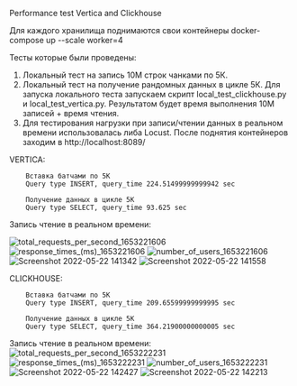 Performance test Vertica and Clickhouse

Для каждого хранилища поднимаются свои контейнеры
     docker-compose up --scale worker=4

Тесты которые были проведены:
1) Локальный тест на запись 10M строк чанками по 5К.
2) Локальный тест на получение рандомных данных в цикле 5К.
        Для запуска локального теста запускаем скрипт local_test_clickhouse.py и local_test_vertica.py.
        Результатом будет время выполнения 10М записей + время чтения.
4) Для тестирования нагрузки при записи/чтении данных в реальном времени использовалась либа Locust.
    После поднятия контейнеров заходим в http://localhost:8089/


VERTICA:

        Вставка батчами по 5К
        Query type INSERT, query_time 224.51499999999942 sec

        Получение данных в цикле 5К
        Query type SELECT, query_time 93.625 sec
        
   Запись чтение в реальном времени:
            
![total_requests_per_second_1653221606](https://user-images.githubusercontent.com/62523428/169695808-b41cefc5-77f9-4400-9f91-3d197f1f982d.png)
![response_times_(ms)_1653221606](https://user-images.githubusercontent.com/62523428/169695814-9a15247b-02aa-4cfe-bf98-229f9abaafe6.png)
![number_of_users_1653221606](https://user-images.githubusercontent.com/62523428/169695821-010a8e55-d706-4c61-9e57-f12b646ea7f6.png)
![Screenshot 2022-05-22 141342](https://user-images.githubusercontent.com/62523428/169695833-21847673-4728-47fe-8375-905083c77a94.png)
![Screenshot 2022-05-22 141558](https://user-images.githubusercontent.com/62523428/169695840-6db907b2-d10f-43a4-8b69-cb6eeff14918.png)


CLICKHOUSE:

        Вставка батчами по 5К
        Query type INSERT, query_time 209.65599999999995 sec

        Получение данных в цикле 5К
        Query type SELECT, query_time 364.21900000000005 sec
 
 Запись чтение в реальном времени:
![total_requests_per_second_1653222231](https://user-images.githubusercontent.com/62523428/169696159-204fb1c4-c268-495d-b077-1f00df757d77.png)
![response_times_(ms)_1653222231](https://user-images.githubusercontent.com/62523428/169696189-6dc10b4c-d8ca-4279-af75-65ef1cf4f06f.png)
![number_of_users_1653222231](https://user-images.githubusercontent.com/62523428/169696195-42ec1c9c-24b1-4b14-96bd-04cf752ad232.png)
![Screenshot 2022-05-22 142427](https://user-images.githubusercontent.com/62523428/169696206-91864ec7-326f-42b6-8aa4-e65d4f8a0ad0.png)
![Screenshot 2022-05-22 142213](https://user-images.githubusercontent.com/62523428/169696209-f2dc51c1-5414-46c0-926f-db733264c2b7.png)
